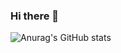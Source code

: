 ### Hi there 👋
![Anurag's GitHub stats](https://github-readme-stats.vercel.app/api?username=qujen-caballus&count_private=true)
<!--
**qujen-caballus/qujen-caballus** is a ✨ _special_ ✨ repository because its `README.md` (this file) appears on your GitHub profile.

Here are some ideas to get you started:

- 🔭 I’m currently working on ...
- 🌱 I’m currently learning ...
- 👯 I’m looking to collaborate on ...
- 🤔 I’m looking for help with ...
- 💬 Ask me about ...
- 📫 How to reach me: ...
- 😄 Pronouns: ...
- ⚡ Fun fact: ...
-->
